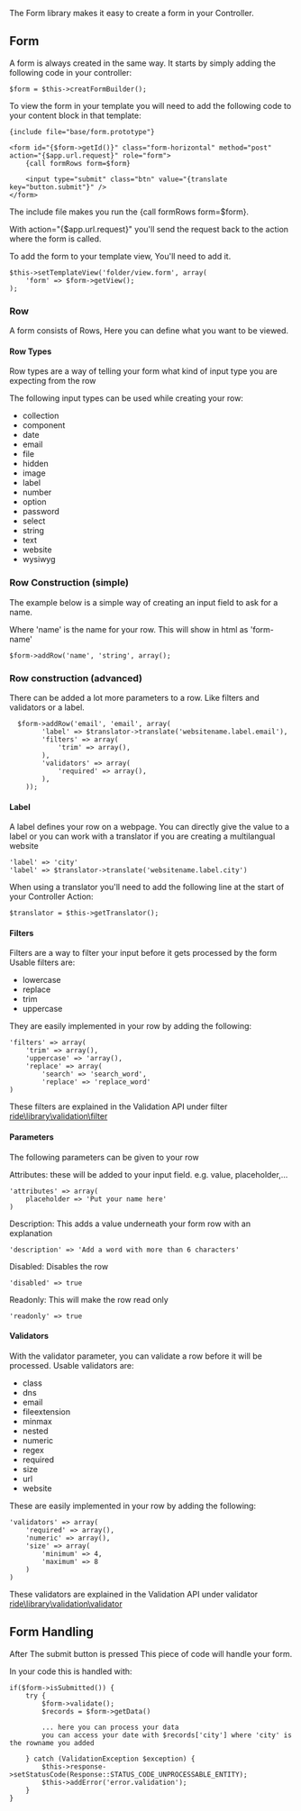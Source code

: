 The Form library makes it easy to create a form in your Controller.

## Form
A form is always created in the same way. It starts by simply adding the following code in your controller:

    $form = $this->creatFormBuilder();

To view the form in your template you will need to add the following code to your content block in that template:

    {include file="base/form.prototype"}

    <form id="{$form->getId()}" class="form-horizontal" method="post" action="{$app.url.request}" role="form">
        {call formRows form=$form}

        <input type="submit" class="btn" value="{translate key="button.submit"}" />
    </form>

The include file makes you run the {call formRows form=$form}.

With action="{$app.url.request}" you'll send the request back to the action where the form is called.

To add the form to your template view, You'll need to add it.

    $this->setTemplateView('folder/view.form', array(
        'form' => $form->getView();
    );

### Row
A form consists of Rows, Here you can define what you want to be viewed.
#### Row Types
Row types are a way of telling your form what kind of input type you are expecting from the row

The following input types can be used while creating your row:

* collection
* component
* date
* email
* file
* hidden
* image
* label
* number
* option
* password
* select
* string
* text
* website
* wysiwyg

### Row Construction (simple)
The example below is a simple way of creating an input field to ask for a name.

Where 'name' is the name for your row. This will show in html as 'form-name'

    $form->addRow('name', 'string', array();


### Row construction (advanced)
 There can be added a lot more parameters to a row. Like filters and validators or a label.

      $form->addRow('email', 'email', array(
            'label' => $translator->translate('websitename.label.email'),
            'filters' => array(
                'trim' => array(),
            ),
            'validators' => array(
                'required' => array(),
            ),
        ));

#### Label
A label defines your row on a webpage.
You can directly give the value to a label or you can work with a translator if you are creating a multilangual website

    'label' => 'city'
    'label' => $translator->translate('websitename.label.city')

When using a translator you'll need to add the following line at the start of your Controller Action:

    $translator = $this->getTranslator();

#### Filters
Filters are a way to filter your input before it gets processed by the form
Usable filters are:

* lowercase
* replace
* trim
* uppercase

They are easily implemented in your row by adding the following:

    'filters' => array(
        'trim' => array(),
        'uppercase' => 'array(),
        'replace' => array(
            'search' => 'search_word',
            'replace' => 'replace_word'
    )

These filters are explained in the Validation API under filter  [ride\library\validation\filter](/api/namespace/ride/library/Validation/filter)

#### Parameters
The following parameters can be given to your row

Attributes: these will be added to your input field. e.g. value, placeholder,...

    'attributes' => array(
        placeholder => 'Put your name here'
    )

Description: This adds a value underneath your form row with an explanation

    'description' => 'Add a word with more than 6 characters'

Disabled: Disables the row

    'disabled' => true

Readonly: This will make the row read only

    'readonly' => true

#### Validators
With the validator parameter, you can validate a row before it will be processed.
Usable validators are:

* class
* dns
* email
* fileextension
* minmax
* nested
* numeric
* regex
* required
* size
* url
* website

These are easily implemented in your row by adding the following:

    'validators' => array(
        'required' => array(),
        'numeric' => array(),
        'size' => array(
            'minimum' => 4,
            'maximum' => 8
        )
    )

These validators are explained in the Validation API under validator [ride\library\validation\validator](/api/namespace/ride/library/validation/validator)

## Form Handling
After The submit button is pressed This piece of code will handle your form.

In your code this is handled with:

    if($form->isSubmitted()) {
        try {
            $form->validate();
            $records = $form->getData()

            ... here you can process your data
            you can access your date with $records['city'] where 'city' is the rowname you added

        } catch (ValidationException $exception) {
            $this->response->setStatusCode(Response::STATUS_CODE_UNPROCESSABLE_ENTITY);
            $this->addError('error.validation');
        }
    }


